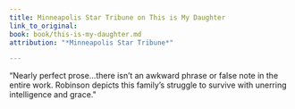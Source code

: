```yaml
---
title: Minneapolis Star Tribune on This is My Daughter
link_to_original: 
book: book/this-is-my-daughter.md
attribution: "*Minneapolis Star Tribune*"

---
```

“Nearly perfect prose…there isn’t an awkward phrase or false note in the entire work. Robinson depicts this family’s struggle to survive with unerring intelligence and grace."